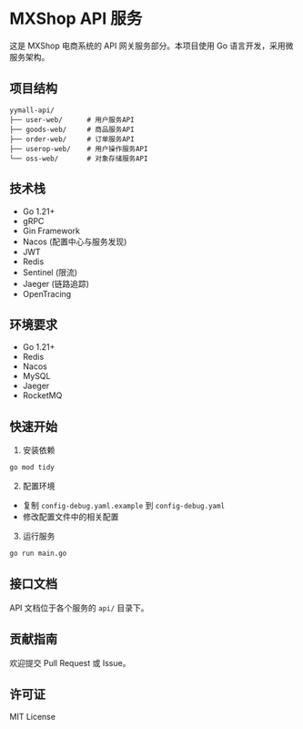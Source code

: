 # MXShop API 服务

这是 MXShop 电商系统的 API 网关服务部分。本项目使用 Go 语言开发，采用微服务架构。

## 项目结构

```
yymall-api/
├── user-web/      # 用户服务API
├── goods-web/     # 商品服务API
├── order-web/     # 订单服务API
├── userop-web/    # 用户操作服务API
└── oss-web/       # 对象存储服务API
```

## 技术栈

- Go 1.21+
- gRPC
- Gin Framework
- Nacos (配置中心与服务发现)
- JWT
- Redis
- Sentinel (限流)
- Jaeger (链路追踪)
- OpenTracing

## 环境要求

- Go 1.21+
- Redis
- Nacos
- MySQL
- Jaeger
- RocketMQ

## 快速开始

1. 安装依赖
```bash
go mod tidy
```

2. 配置环境
- 复制 `config-debug.yaml.example` 到 `config-debug.yaml`
- 修改配置文件中的相关配置

3. 运行服务
```bash
go run main.go
```

## 接口文档

API 文档位于各个服务的 `api/` 目录下。

## 贡献指南

欢迎提交 Pull Request 或 Issue。

## 许可证

MIT License 
